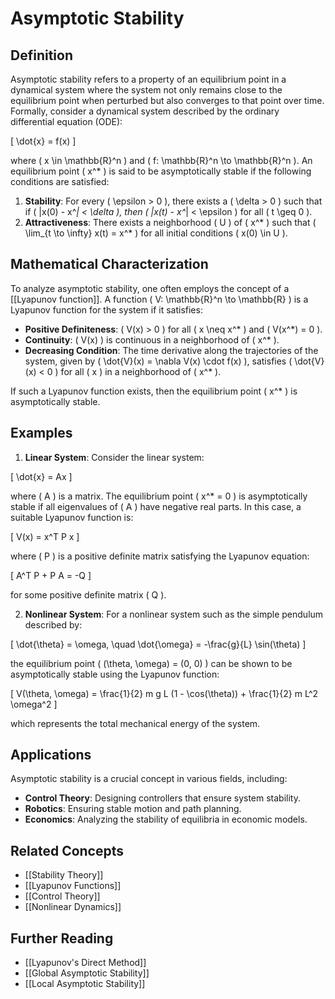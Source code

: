 
# Asymptotic Stability

## Definition
Asymptotic stability refers to a property of an equilibrium point in a dynamical system where the system not only remains close to the equilibrium point when perturbed but also converges to that point over time. Formally, consider a dynamical system described by the ordinary differential equation (ODE):

\[
\dot{x} = f(x)
\]

where \( x \in \mathbb{R}^n \) and \( f: \mathbb{R}^n \to \mathbb{R}^n \). An equilibrium point \( x^* \) is said to be asymptotically stable if the following conditions are satisfied:

1. **Stability**: For every \( \epsilon > 0 \), there exists a \( \delta > 0 \) such that if \( \|x(0) - x^*\| < \delta \), then \( \|x(t) - x^*\| < \epsilon \) for all \( t \geq 0 \).
2. **Attractiveness**: There exists a neighborhood \( U \) of \( x^* \) such that \( \lim_{t \to \infty} x(t) = x^* \) for all initial conditions \( x(0) \in U \).

## Mathematical Characterization
To analyze asymptotic stability, one often employs the concept of a [[Lyapunov function]]. A function \( V: \mathbb{R}^n \to \mathbb{R} \) is a Lyapunov function for the system if it satisfies:

- **Positive Definiteness**: \( V(x) > 0 \) for all \( x \neq x^* \) and \( V(x^*) = 0 \).
- **Continuity**: \( V(x) \) is continuous in a neighborhood of \( x^* \).
- **Decreasing Condition**: The time derivative along the trajectories of the system, given by \( \dot{V}(x) = \nabla V(x) \cdot f(x) \), satisfies \( \dot{V}(x) < 0 \) for all \( x \) in a neighborhood of \( x^* \).

If such a Lyapunov function exists, then the equilibrium point \( x^* \) is asymptotically stable.

## Examples
1. **Linear System**: Consider the linear system:

\[
\dot{x} = Ax
\]

where \( A \) is a matrix. The equilibrium point \( x^* = 0 \) is asymptotically stable if all eigenvalues of \( A \) have negative real parts. In this case, a suitable Lyapunov function is:

\[
V(x) = x^T P x
\]

where \( P \) is a positive definite matrix satisfying the Lyapunov equation:

\[
A^T P + P A = -Q
\]

for some positive definite matrix \( Q \).

2. **Nonlinear System**: For a nonlinear system such as the simple pendulum described by:

\[
\dot{\theta} = \omega, \quad \dot{\omega} = -\frac{g}{L} \sin(\theta)
\]

the equilibrium point \( (\theta, \omega) = (0, 0) \) can be shown to be asymptotically stable using the Lyapunov function:

\[
V(\theta, \omega) = \frac{1}{2} m g L (1 - \cos(\theta)) + \frac{1}{2} m L^2 \omega^2
\]

which represents the total mechanical energy of the system.

## Applications
Asymptotic stability is a crucial concept in various fields, including:
- **Control Theory**: Designing controllers that ensure system stability.
- **Robotics**: Ensuring stable motion and path planning.
- **Economics**: Analyzing the stability of equilibria in economic models.

## Related Concepts
- [[Stability Theory]]
- [[Lyapunov Functions]]
- [[Control Theory]]
- [[Nonlinear Dynamics]]

## Further Reading
- [[Lyapunov's Direct Method]]
- [[Global Asymptotic Stability]]
- [[Local Asymptotic Stability]]
